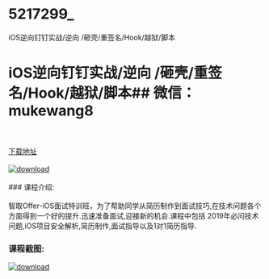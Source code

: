 # 5217299_
iOS逆向钉钉实战/逆向 /砸壳/重签名/Hook/越狱/脚本
# iOS逆向钉钉实战/逆向 /砸壳/重签名/Hook/越狱/脚本## 微信：mukewang8
<br/></br>[下载地址](http://www.36tz.cn/article/5217299 "下载地址")
<br/></br>[![download](http://36tz.cn/muke_img/2020_12_12345-14-300x169.jpg "下载地址")](http://www.36tz.cn/article/5217299 "下载地址")
<br/></br>### 课程介绍:<br/></br>智取Offer-iOS面试特训班，为了帮助同学从简历制作到面试技巧,在技术问题各个方面得到一个好的提升.迅速准备面试,迎接新的机会.课程中包括 2019年必问技术问题,iOS项目安全解析,简历制作,面试指导以及1对1简历指导.

### 课程截图:
[![download](http://36tz.cn/muke_img/2020_12_2-130.png "下载地址")](http://www.36tz.cn/article/5217299 "下载地址")
